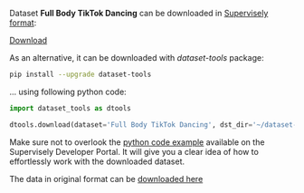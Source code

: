 Dataset **Full Body TikTok Dancing** can be downloaded in [Supervisely format](https://developer.supervisely.com/api-references/supervisely-annotation-json-format):

 [Download](https://assets.supervisely.com/supervisely-supervisely-assets-public/teams_storage/i/q/Qa/Ug2c7Sv9KTezoCvTGgCGS52mlVhjkWebADgroFLRNoYBbfPpi1m44FYCPHv1OUhHGxV5gerPYoAkZBaWODru66sIViJ2AfLzHtK7H2MlDLUhr264eEXPDgw7rT9E.tar)

As an alternative, it can be downloaded with *dataset-tools* package:
``` bash
pip install --upgrade dataset-tools
```

... using following python code:
``` python
import dataset_tools as dtools

dtools.download(dataset='Full Body TikTok Dancing', dst_dir='~/dataset-ninja/')
```
Make sure not to overlook the [python code example](https://developer.supervisely.com/getting-started/python-sdk-tutorials/iterate-over-a-local-project) available on the Supervisely Developer Portal. It will give you a clear idea of how to effortlessly work with the downloaded dataset.

The data in original format can be [downloaded here](https://www.kaggle.com/datasets/tapakah68/segmentation-full-body-tiktok-dancing-dataset/download?datasetVersionNumber=2)